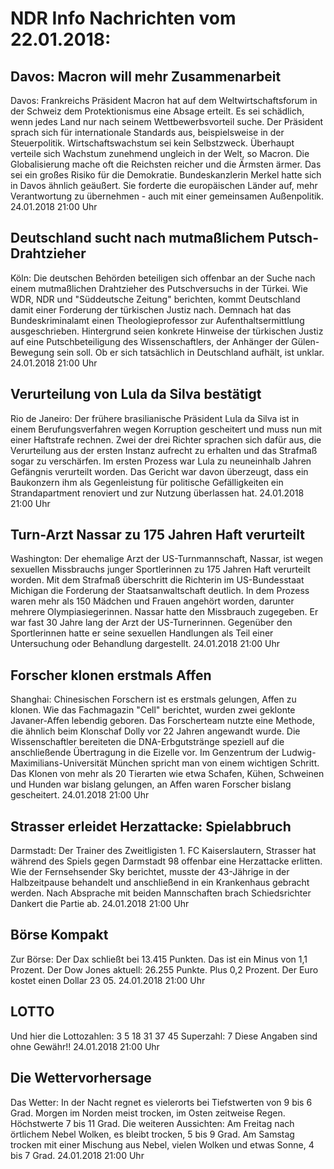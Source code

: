 # NDR Info Nachrichten vom 22.01.2018:


## Davos: Macron will mehr Zusammenarbeit
Davos:		Frankreichs Präsident Macron hat auf dem Weltwirtschaftsforum in der Schweiz dem Protektionismus eine Absage erteilt. Es sei schädlich, wenn jedes Land nur nach seinem Wettbewerbsvorteil suche. Der Präsident sprach sich für internationale Standards aus, beispielsweise in der Steuerpolitik. Wirtschaftswachstum sei kein Selbstzweck. Überhaupt verteile sich Wachstum zunehmend ungleich in der Welt, so Macron. Die Globalisierung mache oft die Reichsten reicher und die Ärmsten ärmer. Das sei ein großes Risiko für die Demokratie. Bundeskanzlerin Merkel hatte sich in Davos ähnlich geäußert. Sie forderte die europäischen Länder auf, mehr Verantwortung zu übernehmen - auch mit einer gemeinsamen Außenpolitik. 24.01.2018 21:00 Uhr 

## Deutschland sucht nach mutmaßlichem Putsch-Drahtzieher
Köln: Die deutschen Behörden beteiligen sich offenbar an der Suche nach einem mutmaßlichen Drahtzieher des Putschversuchs in der Türkei. Wie WDR, NDR und "Süddeutsche Zeitung" berichten, kommt Deutschland damit einer Forderung der türkischen Justiz nach. Demnach hat das Bundeskriminalamt einen Theologieprofessor zur Aufenthaltsermittlung ausgeschrieben. Hintergrund seien konkrete Hinweise der türkischen Justiz auf eine Putschbeteiligung des Wissenschaftlers, der Anhänger der Gülen-Bewegung sein soll. Ob er sich tatsächlich in Deutschland aufhält, ist unklar. 24.01.2018 21:00 Uhr 

## Verurteilung von Lula da Silva bestätigt
Rio de Janeiro: Der frühere brasilianische Präsident Lula da Silva ist in einem Berufungsverfahren wegen Korruption gescheitert und muss nun mit einer Haftstrafe rechnen. Zwei der drei Richter sprachen sich dafür aus, die Verurteilung aus der ersten Instanz aufrecht zu erhalten und das Strafmaß sogar zu verschärfen. Im ersten Prozess war Lula zu neuneinhalb Jahren Gefängnis verurteilt worden. Das Gericht war davon überzeugt, dass ein Baukonzern ihm als Gegenleistung für politische Gefälligkeiten ein Strandapartment renoviert und zur Nutzung überlassen hat. 24.01.2018 21:00 Uhr 

## Turn-Arzt Nassar zu 175 Jahren Haft verurteilt
Washington: Der ehemalige Arzt der US-Turnmannschaft, Nassar, ist wegen sexuellen Missbrauchs junger Sportlerinnen zu 175 Jahren Haft verurteilt worden. Mit dem Strafmaß überschritt die Richterin im US-Bundesstaat Michigan die Forderung der Staatsanwaltschaft deutlich. In dem Prozess waren mehr als 150 Mädchen und Frauen angehört worden, darunter mehrere Olympiasiegerinnen. Nassar hatte den Missbrauch zugegeben. Er war fast 30 Jahre lang der Arzt der US-Turnerinnen. Gegenüber den Sportlerinnen hatte er seine sexuellen Handlungen als Teil einer Untersuchung oder Behandlung dargestellt. 24.01.2018 21:00 Uhr 

## Forscher klonen erstmals Affen
Shanghai:        Chinesischen Forschern ist es erstmals gelungen, Affen zu klonen. Wie das Fachmagazin "Cell" berichtet, wurden zwei geklonte Javaner-Affen lebendig geboren. Das Forscherteam nutzte eine Methode, die ähnlich beim Klonschaf Dolly vor 22 Jahren angewandt wurde. Die Wissenschaftler bereiteten die DNA-Erbgutstränge speziell auf die anschließende Übertragung in die Eizelle vor. Im Genzentrum der Ludwig-Maximilians-Universität München spricht man von einem wichtigen Schritt. Das Klonen von mehr als 20 Tierarten wie etwa Schafen, Kühen, Schweinen und Hunden war bislang gelungen, an Affen waren Forscher bislang gescheitert. 24.01.2018 21:00 Uhr 

## Strasser erleidet Herzattacke: Spielabbruch
Darmstadt: Der Trainer des Zweitligisten 1. FC Kaiserslautern, Strasser hat während des Spiels gegen Darmstadt 98 offenbar eine Herzattacke erlitten. Wie der Fernsehsender Sky berichtet, musste der 43-Jährige in der Halbzeitpause behandelt und anschließend in ein Krankenhaus gebracht werden. Nach Absprache mit beiden Mannschaften brach Schiedsrichter Dankert die Partie ab. 24.01.2018 21:00 Uhr 

## Börse Kompakt
Zur Börse: Der Dax schließt bei 13.415 Punkten. Das ist ein Minus von 1,1 Prozent. Der Dow Jones aktuell: 26.255 Punkte. Plus 0,2 Prozent. Der Euro kostet einen Dollar 23 05. 24.01.2018 21:00 Uhr 

## LOTTO
Und hier die Lottozahlen:
3 5		18		31		37		45
Superzahl:		7 Diese Angaben sind ohne Gewähr!! 24.01.2018 21:00 Uhr 

## Die Wettervorhersage
Das Wetter: In der Nacht regnet es vielerorts bei Tiefstwerten von 9 bis 6 Grad. Morgen im Norden meist trocken, im Osten zeitweise Regen. Höchstwerte 7 bis 11 Grad. Die weiteren Aussichten: Am Freitag nach örtlichem Nebel Wolken, es bleibt trocken, 5 bis 9 Grad. Am Samstag trocken mit einer Mischung aus Nebel, vielen Wolken und etwas Sonne, 4 bis 7 Grad. 24.01.2018 21:00 Uhr 
